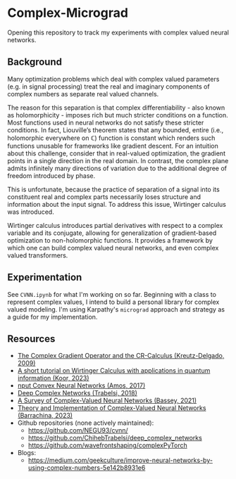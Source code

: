 # Complex-Micrograd
Opening this repository to track my experiments with complex valued neural networks.

## Background
Many optimization problems which deal with complex valued parameters (e.g. 
in signal processing) treat the real and imaginary components of complex numbers as separate real valued channels. 

The reason for this separation is that complex differentiability - also known as holomorphicity - imposes rich 
but much stricter conditions on a function. Most functions used in neural networks do not satisfy these stricter 
conditions. In fact, Liouville’s theorem states that any bounded, entire (i.e., holomorphic everywhere on ℂ) function 
is constant which renders
such functions unusable for frameworks like gradient descent. For an intuition about this challenge, consider that 
in real-valued optimization, the gradient points in a single direction in the real domain. In contrast, the 
complex plane admits infinitely many directions of variation due to the additional degree of freedom introduced 
by phase.

This is unfortunate, because the practice of separation of a signal into its constituent real and complex parts 
necessarily loses structure and information about the input signal. To address this issue, Wirtinger calculus was
introduced.

Wirtinger calculus introduces partial derivatives with respect to a complex variable and its conjugate, allowing
for generalization of gradient-based optimization to non-holomorphic functions. It provides a framework by which 
one can build complex valued neural networks, and even complex valued transformers. 

## Experimentation
See `CVNN.ipynb` for what I'm working on so far. Beginning with a class to represent complex values, I intend to 
build a personal library for complex valued modeling. I'm using Karpathy's `micrograd` approach and strategy as a 
guide for my implementation.

## Resources
- [The Complex Gradient Operator
and the CR-Calculus (Kreutz-Delgado, 2009)](https://arxiv.org/pdf/0906.4835)
- [A short tutorial on Wirtinger Calculus with applications in
quantum information (Koor, 2023)](https://arxiv.org/pdf/2312.04858)
- [nput Convex Neural Networks (Amos, 2017)](https://arxiv.org/pdf/1609.07152)
- [Deep Complex Networks (Trabelsi, 2018)](https://arxiv.org/pdf/1705.09792)
- [A Survey of Complex-Valued Neural Networks (Bassey, 2021)](https://arxiv.org/pdf/2101.12249)
- [Theory and Implementation of Complex-Valued Neural Networks (Barrachina, 2023)](https://arxiv.org/pdf/2302.08286)
- Github repositories (none actively maintained):
  - https://github.com/NEGU93/cvnn/
  - https://github.com/ChihebTrabelsi/deep_complex_networks
  - https://github.com/wavefrontshaping/complexPyTorch
- Blogs:
  - https://medium.com/geekculture/improve-neural-networks-by-using-complex-numbers-5e142b8931e6 
